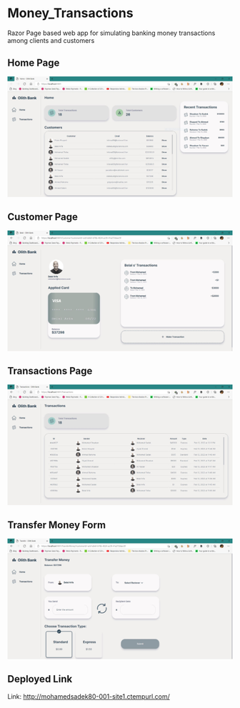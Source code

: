# Money_Transactions
Razor Page based web app for simulating banking money transactions among clients and customers


## Home Page
![](./Images/Home.JPG)


## Customer Page
![](./Images/Customer.JPG)


## Transactions Page
![](./Images/Transactions.JPG)


## Transfer Money Form
![](./Images/TransactionForm.JPG)


## Deployed Link
Link: http://mohamedsadek80-001-site1.ctempurl.com/
